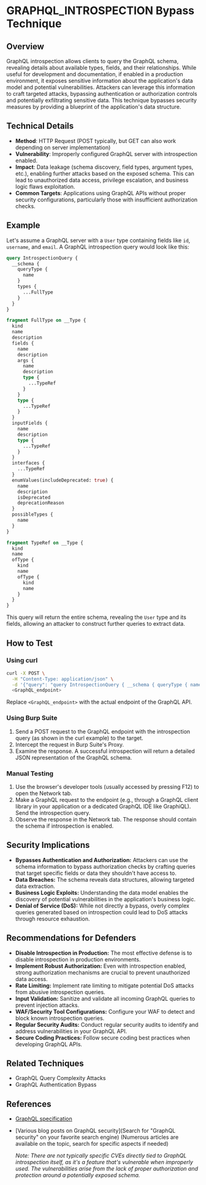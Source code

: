 # GRAPHQL_INTROSPECTION Bypass Technique

## Overview

GraphQL introspection allows clients to query the GraphQL schema, revealing details about available types, fields, and their relationships. While useful for development and documentation, if enabled in a production environment, it exposes sensitive information about the application's data model and potential vulnerabilities.  Attackers can leverage this information to craft targeted attacks, bypassing authentication or authorization controls and potentially exfiltrating sensitive data.  This technique bypasses security measures by providing a blueprint of the application's data structure.

## Technical Details

- **Method**:  HTTP Request (POST typically, but GET can also work depending on server implementation)
- **Vulnerability**:  Improperly configured GraphQL server with introspection enabled.
- **Impact**: Data leakage (schema discovery, field types, argument types, etc.), enabling further attacks based on the exposed schema.  This can lead to unauthorized data access, privilege escalation, and business logic flaws exploitation.
- **Common Targets**:  Applications using GraphQL APIs without proper security configurations, particularly those with insufficient authorization checks.


## Example

Let's assume a GraphQL server with a `User` type containing fields like `id`, `username`, and `email`.  A GraphQL introspection query would look like this:

```graphql
query IntrospectionQuery {
  __schema {
    queryType {
      name
    }
    types {
      ...FullType
    }
  }
}

fragment FullType on __Type {
  kind
  name
  description
  fields {
    name
    description
    args {
      name
      description
      type {
        ...TypeRef
      }
    }
    type {
      ...TypeRef
    }
  }
  inputFields {
    name
    description
    type {
      ...TypeRef
    }
  }
  interfaces {
    ...TypeRef
  }
  enumValues(includeDeprecated: true) {
    name
    description
    isDeprecated
    deprecationReason
  }
  possibleTypes {
    name
  }
}

fragment TypeRef on __Type {
  kind
  name
  ofType {
    kind
    name
    ofType {
      kind
      name
    }
  }
}
```

This query will return the entire schema, revealing the `User` type and its fields, allowing an attacker to construct further queries to extract data.


## How to Test

### Using curl

```bash
curl -X POST \
  -H "Content-Type: application/json" \
  -d '{"query": "query IntrospectionQuery { __schema { queryType { name } types { ...FullType } } } fragment FullType on __Type { kind name description fields { name description args { name description type { ...TypeRef } } type { ...TypeRef } } inputFields { name description type { ...TypeRef } } interfaces { ...TypeRef } enumValues(includeDeprecated: true) { name description isDeprecated deprecationReason } possibleTypes { name } } fragment TypeRef on __Type { kind name ofType { kind name ofType { kind name } } } }"}' \
  <GraphQL_endpoint>
```
Replace `<GraphQL_endpoint>` with the actual endpoint of the GraphQL API.

### Using Burp Suite

1. Send a POST request to the GraphQL endpoint with the introspection query (as shown in the curl example) to the target.
2. Intercept the request in Burp Suite's Proxy.
3. Examine the response.  A successful introspection will return a detailed JSON representation of the GraphQL schema.

### Manual Testing

1. Use the browser's developer tools (usually accessed by pressing F12) to open the Network tab.
2. Make a GraphQL request to the endpoint (e.g., through a GraphQL client library in your application or a dedicated GraphQL IDE like GraphiQL).  Send the introspection query.
3. Observe the response in the Network tab.  The response should contain the schema if introspection is enabled.



## Security Implications

- **Bypasses Authentication and Authorization:** Attackers can use the schema information to bypass authorization checks by crafting queries that target specific fields or data they shouldn't have access to.
- **Data Breaches:**  The schema reveals data structures, allowing targeted data extraction.
- **Business Logic Exploits:** Understanding the data model enables the discovery of potential vulnerabilities in the application's business logic.
- **Denial of Service (DoS):**  While not directly a bypass, overly complex queries generated based on introspection could lead to DoS attacks through resource exhaustion.


## Recommendations for Defenders

- **Disable Introspection in Production:**  The most effective defense is to disable introspection in production environments.
- **Implement Robust Authorization:**  Even with introspection enabled, strong authorization mechanisms are crucial to prevent unauthorized data access.
- **Rate Limiting:** Implement rate limiting to mitigate potential DoS attacks from abusive introspection queries.
- **Input Validation:**  Sanitize and validate all incoming GraphQL queries to prevent injection attacks.
- **WAF/Security Tool Configurations:**  Configure your WAF to detect and block known introspection queries.
- **Regular Security Audits:**  Conduct regular security audits to identify and address vulnerabilities in your GraphQL API.
- **Secure Coding Practices:** Follow secure coding best practices when developing GraphQL APIs.


## Related Techniques

- GraphQL Query Complexity Attacks
- GraphQL Authentication Bypass


## References

- [GraphQL specification](https://spec.graphql.org/)
- [Various blog posts on GraphQL security](Search for "GraphQL security" on your favorite search engine)  (Numerous articles are available on the topic, search for specific aspects if needed)

  *Note:  There are not typically specific CVEs directly tied to GraphQL introspection *itself*, as it's a feature that's vulnerable when improperly used.  The vulnerabilities arise from the lack of proper authorization and protection around a *potentially* exposed schema.*
